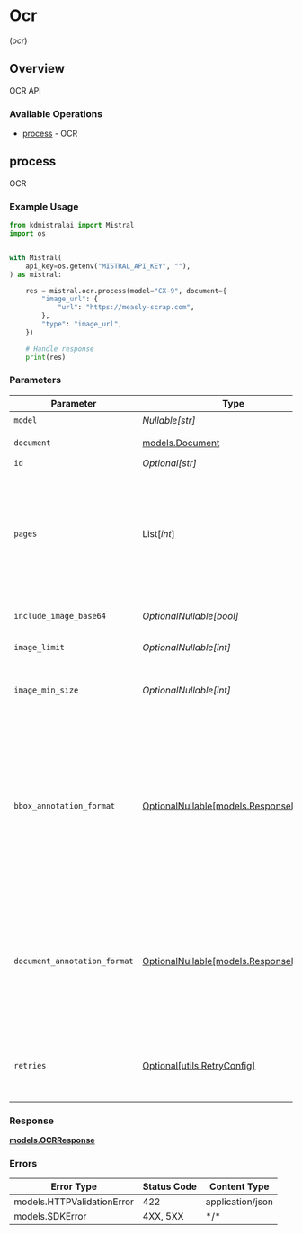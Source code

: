 # Ocr
(*ocr*)

## Overview

OCR API

### Available Operations

* [process](#process) - OCR

## process

OCR

### Example Usage

```python
from kdmistralai import Mistral
import os


with Mistral(
    api_key=os.getenv("MISTRAL_API_KEY", ""),
) as mistral:

    res = mistral.ocr.process(model="CX-9", document={
        "image_url": {
            "url": "https://measly-scrap.com",
        },
        "type": "image_url",
    })

    # Handle response
    print(res)

```

### Parameters

| Parameter                                                                                                                                                  | Type                                                                                                                                                       | Required                                                                                                                                                   | Description                                                                                                                                                |
| ---------------------------------------------------------------------------------------------------------------------------------------------------------- | ---------------------------------------------------------------------------------------------------------------------------------------------------------- | ---------------------------------------------------------------------------------------------------------------------------------------------------------- | ---------------------------------------------------------------------------------------------------------------------------------------------------------- |
| `model`                                                                                                                                                    | *Nullable[str]*                                                                                                                                            | :heavy_check_mark:                                                                                                                                         | N/A                                                                                                                                                        |
| `document`                                                                                                                                                 | [models.Document](../../models/document.md)                                                                                                                | :heavy_check_mark:                                                                                                                                         | Document to run OCR on                                                                                                                                     |
| `id`                                                                                                                                                       | *Optional[str]*                                                                                                                                            | :heavy_minus_sign:                                                                                                                                         | N/A                                                                                                                                                        |
| `pages`                                                                                                                                                    | List[*int*]                                                                                                                                                | :heavy_minus_sign:                                                                                                                                         | Specific pages user wants to process in various formats: single number, range, or list of both. Starts from 0                                              |
| `include_image_base64`                                                                                                                                     | *OptionalNullable[bool]*                                                                                                                                   | :heavy_minus_sign:                                                                                                                                         | Include image URLs in response                                                                                                                             |
| `image_limit`                                                                                                                                              | *OptionalNullable[int]*                                                                                                                                    | :heavy_minus_sign:                                                                                                                                         | Max images to extract                                                                                                                                      |
| `image_min_size`                                                                                                                                           | *OptionalNullable[int]*                                                                                                                                    | :heavy_minus_sign:                                                                                                                                         | Minimum height and width of image to extract                                                                                                               |
| `bbox_annotation_format`                                                                                                                                   | [OptionalNullable[models.ResponseFormat]](../../models/responseformat.md)                                                                                  | :heavy_minus_sign:                                                                                                                                         | Structured output class for extracting useful information from each extracted bounding box / image from document. Only json_schema is valid for this field |
| `document_annotation_format`                                                                                                                               | [OptionalNullable[models.ResponseFormat]](../../models/responseformat.md)                                                                                  | :heavy_minus_sign:                                                                                                                                         | Structured output class for extracting useful information from the entire document. Only json_schema is valid for this field                               |
| `retries`                                                                                                                                                  | [Optional[utils.RetryConfig]](../../models/utils/retryconfig.md)                                                                                           | :heavy_minus_sign:                                                                                                                                         | Configuration to override the default retry behavior of the client.                                                                                        |

### Response

**[models.OCRResponse](../../models/ocrresponse.md)**

### Errors

| Error Type                 | Status Code                | Content Type               |
| -------------------------- | -------------------------- | -------------------------- |
| models.HTTPValidationError | 422                        | application/json           |
| models.SDKError            | 4XX, 5XX                   | \*/\*                      |